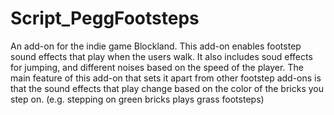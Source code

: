 # Script_PeggFootsteps
An add-on for the indie game Blockland. This add-on enables footstep sound effects that play when the users walk. It also includes soud effects for jumping, and different noises based on the speed of the player. The main feature of this add-on that sets it apart from other footstep add-ons is that the sound effects that play change based on the color of the bricks you step on. (e.g. stepping on green bricks plays grass footsteps)
